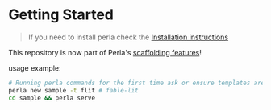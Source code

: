 # Getting Started

> If you need to install perla check the [Installation instructions](https://perla-docs.web.app/#/content/install)


This repository is now part of Perla's [scaffolding features](https://perla-docs.web.app/#/docs/features/scaffolding)!

usage example:

```sh
# Running perla commands for the first time ask or ensure templates are currently installed
perla new sample -t flit # fable-lit
cd sample && perla serve
```

